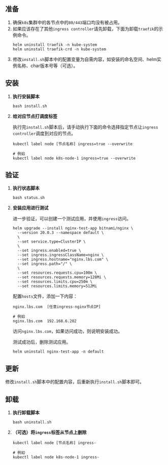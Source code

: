 准备
---

1. 确保`k8s`集群中的各节点中的`80/443`端口均没有被占用。
2. 如果应该存在了其他`ingress controller`请先卸载，下面为卸载`traefik`的示例命令。
    ```shell
    helm uninstall traefik -n kube-system
    helm uninstall traefik-crd -n kube-system
    ```
3. 修改`install.sh`脚本中的配置变量为自需内容，如安装的命名空间、helm实例名称、char版本号等（可选）。

安装
---

1. **执行安装脚本**

   ```shell
   bash install.sh
   ```

2. **给对应节点打调度标签**

   执行完`install.sh`脚本后，请手动执行下面的命令选择指定节点让`ingress controller`调度到对应的节点。
   ```shell
   kubectl label node [节点名称] ingress=true --overwrite
   
   # 例如
   kubectl label node k8s-node-1 ingress=true --overwrite
   ```

验证
---

1. **执行状态脚本**

   ```shell
   bash status.sh
   ```

2. **安装应用进行测试**

   进一步验证，可以创建一个测试应用，并使用`ingress`访问。
   ```shell
   helm upgrade --install nginx-test-app bitnami/nginx \
     --version 20.0.3 --namespace default \
     \
     --set service.type=ClusterIP \
     \
     --set ingress.enabled=true \
     --set ingress.ingressClassName=nginx \
     --set ingress.hostname="nginx.lbs.com" \
     --set ingress.path="/" \
     \
     --set resources.requests.cpu=100m \
     --set resources.requests.memory=128Mi \
     --set resources.limits.cpu=250m \
     --set resources.limits.memory=512Mi
   ```
   
   配置`hosts`文件，添加一下内容：
   ```
   nginx.lbs.com  [任意ingress-nginx节点IP]
   
   # 例如
   nginx.lbs.com  192.168.6.202
   ```
   
   访问`nginx.lbs.com`，如果访问成功，则说明安装成功。
   
   测试成功后，删除测试应用。
   ```shell
   helm uninstall nginx-test-app -n default
   ```

更新
---

修改`install.sh`脚本中的配置内容，后重新执行`install.sh`脚本即可。

卸载
---

1. **执行卸载脚本**

   ```shell
   bash uninstall.sh
   ```

2. **（可选）将`ingress`标签从节点上删除**

   ```shell
   kubectl label node [节点名称] ingress-
   
   # 例如
   kubectl label node k8s-node-1 ingress-
   ```
